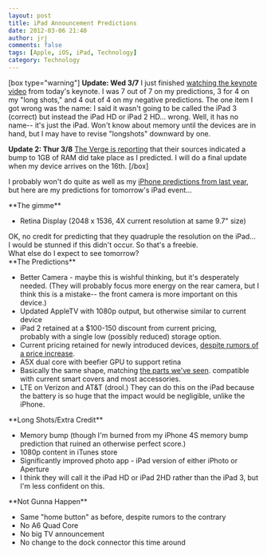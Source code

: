 ```yaml
---
layout: post
title: iPad Announcement Predictions
date: 2012-03-06 21:40
author: jrj
comments: false
tags: [Apple, iOS, iPad, Technology]
category: Technology
---
```

[box type="warning"] **Update: Wed 3/7** I just finished <a href="http://www.apple.com/apple-events/march-2012/">watching the keynote video</a> from today's keynote. I was 7 out of 7 on my predictions, 3 for 4 on my "long shots," and 4 out of 4 on my negative predictions. The one item I got wrong was the name: I said it wasn't going to be called the iPad 3 (correct) but instead the iPad HD or iPad 2 HD... wrong. Well, it has no name-- it's just the iPad. Won't know about memory until the devices are in hand, but I may have to revise "longshots" downward by one.

**Update 2: Thur 3/8** <a href="http://www.theverge.com/2012/3/7/2853448/sources-apple-new-ipad-makes-leap-1gb-of-ram">The Verge is reporting</a> that their sources indicated a bump to 1GB of RAM did take place as I predicted. I will do a final update when my device arrives on the 16th. [/box]

I probably won't do quite as well as my <a title="iPhone Announcement Predictions" href="http://blog.jrj.org/2011/10/01/iphone-announcement-predictions/">iPhone predictions from last year</a>, but here are my predictions for tomorrow's iPad event...

<!--?xml version="1.0" encoding="UTF-8" standalone="no"?-->**The gimme**
<ul>
	<li>Retina Display (2048 x 1536, 4X current resolution at same 9.7" size)</li>
</ul>
<div>OK, no credit for predicting that they quadruple the resolution on the iPad... I would be stunned if this didn't occur. So that's a freebie.</div>
<div></div>
<div>What else do I expect to see tomorrow?</div>
<div></div>
<div>**The Predictions**</div>
<ul>
	<li>Better Camera - maybe this is wishful thinking, but it's desperately needed. (They will probably focus more energy on the rear camera, but I think this is a mistake-- the front camera is more important on this device.)</li>
	<li>Updated AppleTV with 1080p output, but otherwise similar to current device</li>
	<li>iPad 2 retained at a $100-150 discount from current pricing, probably with a single low (possibly reduced) storage option.</li>
	<li>Current pricing retained for newly introduced devices, <a href="http://www.macrumors.com/2012/02/27/unverified-ipad-3-rumors-price-list-suggests-price-hike-over-ipad-2-shipments-to-u-s-en-route/" target="_blank">despite rumors of a price increase</a>.</li>
	<li>A5X dual core with beefier GPU to support retina</li>
	<li>Basically the same shape, matching <a href="http://www.theverge.com/2012/2/13/2795000/ipad-3-rumored-components-assembled/in/2550811" target="_blank">the parts we've seen</a>. compatible with current smart covers and most accessories.</li>
	<li>LTE on Verizon and AT&amp;T (drool.) They can do this on the iPad because the battery is so huge that the impact would be negligible, unlike the iPhone.</li>
</ul>
<div>**Long Shots/Extra Credit**</div>
<ul>
	<li>Memory bump (though I'm burned from my iPhone 4S memory bump prediction that ruined an otherwise perfect score.)</li>
	<li>1080p content in iTunes store</li>
	<li>Significantly improved photo app - iPad version of either iPhoto or Aperture</li>
	<li>I think they will call it the iPad HD or iPad 2HD rather than the iPad 3, but I'm less confident on this.</li>
</ul>
<div>**Not Gunna Happen**</div>
<ul>
	<li>Same "home button" as before, despite rumors to the contrary</li>
	<li>No A6 Quad Core</li>
	<li>No big TV announcement</li>
	<li>No change to the dock connector this time around</li>
</ul>
